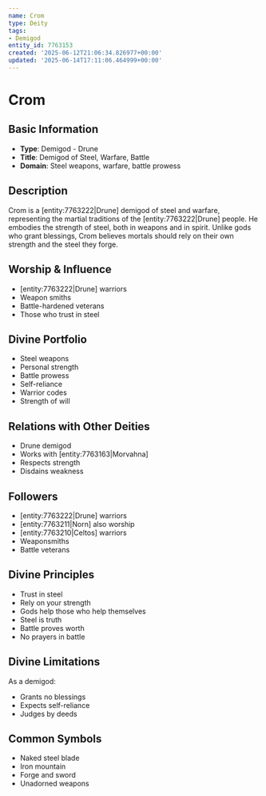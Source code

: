 ```yaml
---
name: Crom
type: Deity
tags:
- Demigod
entity_id: 7763153
created: '2025-06-12T21:06:34.826977+00:00'
updated: '2025-06-14T17:11:06.464999+00:00'
---
```


# Crom

## Basic Information
- **Type**: Demigod - Drune
- **Title**: Demigod of Steel, Warfare, Battle
- **Domain**: Steel weapons, warfare, battle prowess

## Description
Crom is a [entity:7763222|Drune] demigod of steel and warfare, representing the martial traditions of the [entity:7763222|Drune] people. He embodies the strength of steel, both in weapons and in spirit. Unlike gods who grant blessings, Crom believes mortals should rely on their own strength and the steel they forge.

## Worship & Influence
- [entity:7763222|Drune] warriors
- Weapon smiths
- Battle-hardened veterans
- Those who trust in steel

## Divine Portfolio
- Steel weapons
- Personal strength
- Battle prowess
- Self-reliance
- Warrior codes
- Strength of will

## Relations with Other Deities
- Drune demigod
- Works with [entity:7763163|Morvahna]
- Respects strength
- Disdains weakness

## Followers
- [entity:7763222|Drune] warriors
- [entity:7763211|Norn] also worship
- [entity:7763210|Celtos] warriors
- Weaponsmiths
- Battle veterans

## Divine Principles
- Trust in steel
- Rely on your strength
- Gods help those who help themselves
- Steel is truth
- Battle proves worth
- No prayers in battle

## Divine Limitations
As a demigod:
- Grants no blessings
- Expects self-reliance
- Judges by deeds

## Common Symbols
- Naked steel blade
- Iron mountain
- Forge and sword
- Unadorned weapons